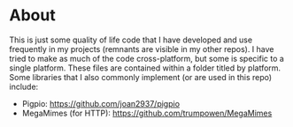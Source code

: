 # About
This is just some quality of life code that I have developed and use frequently in my projects (remnants are visible in my other repos). I have tried to make as much of the code cross-platform, but some is specific to a single platform. These files are contained within a folder titled by platform. Some libraries that I also commonly implement (or are used in this repo) include:
  - Pigpio: https://github.com/joan2937/pigpio
  - MegaMimes (for HTTP): https://github.com/trumpowen/MegaMimes
